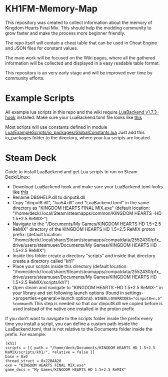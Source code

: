 # KH1FM-Memory-Map

This repository was created to collect information about the memory of Kingdom Hearts Final Mix. This should help the modding community to grow faster and make the process more beginner friendly.

The repo itself will contain a cheat table that can be used in Cheat Engine and JSON files for constant values.

The main work will be focused on the Wiki pages, where all the gathered information will be collected and displayed in a easy readable table format.

This repository is an very early stage and will be improved over time by community efforts.

# Example Scripts

All example lua scripts in this repo and the wiki require [LuaBackend v1.7.3-hook](https://github.com/Sirius902/LuaBackend/releases/tag/v1.7.3-hook) installed.
Make sure your LuaBackend.toml file looks like [this](https://github.com/HydroSulphide/KH1FM-Memory-Map/blob/main/Lua/LuaBackend/LuaBackend.toml)

Most scripts will use constants defined in module [Lua/ExampleScripts/io_packages/GlobalConstants.lua](https://github.com/HydroSulphide/KH1FM-Memory-Map/blob/main/Lua/ExampleScripts/io_packages/GlobalConstants.lua)
Just add this io_packages folder to the directory, where your lua scripts are located.

# Steam Deck

Guide to install LuaBackend and get Lua scripts to run on Steam Deck/Linux:
* Download LuaBackend hook and make sure your LuaBackend.toml looks like [this](https://github.com/HydroSulphide/KH1FM-Memory-Map/blob/main/Lua/LuaBackend/LuaBackend.toml)
* Rename DBGHELP.dll to dinput8.dll
* Copy "dinput8.dll", "lua54.dll" and "LuaBackend.toml" in the same directory as "KINGDOM HEARTS FINAL MIX.exe" (default location: "/home/deck/.local/Steam/steamapps/common/KINGDOM HEARTS -HD 1.5+2.5 ReMIX-")
* Navigate to the "/Documents/My Games/KINGDOM HEARTS HD 1.5+2.5 ReMIX" directory of the KINGDOM HEARTS HD 1.5+2.5 ReMIX proton prefix: (default location: "/home/deck/.local/share/Steam/steamapps/compatdata/2552430/pfx_drive/users/steamuser/Documents/My Games/KINGDOM HEARTS HD 1.5+2.5 ReMIX")
* Inside this folder create a directory "scripts" and inside that directory create a directory called "kh1"
* Place your scripts inside this directory (default location: "/home/deck/.local/share/Steam/steamapps/compatdata/2552430/pfx_drive/users/steamuser/Documents/My Games/KINGDOM HEARTS HD 1.5+2.5 ReMIX/scripts/kh1")
* Open steam and navigate to "KINGDOM HEARTS -HD 1.5+2.5 ReMIX-" in your library and set following launch options (found in settings->properties->general->launch options): 
```WINEDLLOVERRIDES="dinput8=n,b" %command%```
This step is needed so that our dinput8.dll we copied before is used instead of the native one installed in the proton prefix

If you don't want to navigate to the scripts folder inside the prefix every time you install a script, you can define a custom path inside the LuaBackend.toml, that is not relative to the Documents folder inside the prefix. For example:
```
[kh1]
scripts = [{ path = "/home/deck/Documents/KINGDOM HEARTS HD 1.5+2.5 ReMIX/scripts/kh1/", relative = false }]
base = 0x0
thread_struct = 0x22BAA20
exe = "KINGDOM HEARTS FINAL MIX.exe"
game_docs = "My Games/KINGDOM HEARTS HD 1.5+2.5 ReMIX"
```
